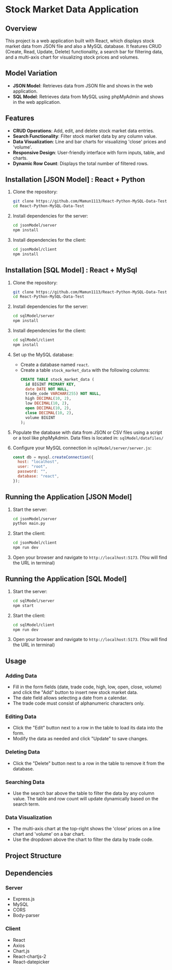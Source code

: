 # Stock Market Data Application

## Overview

This project is a web application built with React, which displays stock market data from JSON file and also a MySQL database. It features CRUD (Create, Read, Update, Delete) functionality, a search bar for filtering data, and a multi-axis chart for visualizing stock prices and volumes.

## Model Variation

- **JSON Model**: Retrieves data from JSON file and shows in the web application.
- **SQL Model**: Retrieves data from MySQL using phpMyAdmin and shows in the web application.

## Features

- **CRUD Operations**: Add, edit, and delete stock market data entries.
- **Search Functionality**: Filter stock market data by any column value.
- **Data Visualization**: Line and bar charts for visualizing 'close' prices and 'volume'.
- **Responsive Design**: User-friendly interface with form inputs, table, and charts.
- **Dynamic Row Count**: Displays the total number of filtered rows.

## Installation [JSON Model] : React + Python

1. Clone the repository:

   ```bash
   git clone https://github.com/Mamun1113/React-Python-MySQL-Data-Test.git
   cd React-Python-MySQL-Data-Test
   ```

2. Install dependencies for the server:

   ```bash
   cd jsonModel/server
   npm install
   ```

3. Install dependencies for the client:
   ```bash
   cd jsonModel/client
   npm install
   ```

## Installation [SQL Model] : React + MySql

1. Clone the repository:

   ```bash
   git clone https://github.com/Mamun1113/React-Python-MySQL-Data-Test.git
   cd React-Python-MySQL-Data-Test
   ```

2. Install dependencies for the server:

   ```bash
   cd sqlModel/server
   npm install
   ```

3. Install dependencies for the client:

   ```bash
   cd sqlModel/client
   npm install
   ```

4. Set up the MySQL database:

   - Create a database named `react`.
   - Create a table `stock_market_data` with the following columns:
     ```sql
     CREATE TABLE stock_market_data (
       id BIGINT PRIMARY KEY,
       date DATE NOT NULL,
       trade_code VARCHAR(255) NOT NULL,
       high DECIMAL(10, 2),
       low DECIMAL(10, 2),
       open DECIMAL(10, 2),
       close DECIMAL(10, 2),
       volume BIGINT
     );
     ```

5. Populate the database with data from JSON or CSV files using a script or a tool like phpMyAdmin.
   Data files is located in: `sqlModel/datafiles/`

6. Configure your MySQL connection in `sqlModel/server/server.js`:
   ```javascript
   const db = mysql.createConnection({
     host: "localhost",
     user: "root",
     password: "",
     database: "react",
   });
   ```

## Running the Application [JSON Model]

1. Start the server:

   ```bash
   cd jsonModel/server
   python main.py
   ```

2. Start the client:

   ```bash
   cd jsonModel/client
   npm run dev
   ```

3. Open your browser and navigate to `http://localhost:5173`.
   (You will find the URL in terminal)

## Running the Application [SQL Model]

1. Start the server:

   ```bash
   cd sqlModel/server
   npm start
   ```

2. Start the client:

   ```bash
   cd sqlModel/client
   npm run dev
   ```

3. Open your browser and navigate to `http://localhost:5173`.
   (You will find the URL in terminal)

## Usage

### Adding Data

- Fill in the form fields (date, trade code, high, low, open, close, volume) and click the "Add" button to insert new stock market data.
- The date field allows selecting a date from a calendar.
- The trade code must consist of alphanumeric characters only.

### Editing Data

- Click the "Edit" button next to a row in the table to load its data into the form.
- Modify the data as needed and click "Update" to save changes.

### Deleting Data

- Click the "Delete" button next to a row in the table to remove it from the database.

### Searching Data

- Use the search bar above the table to filter the data by any column value. The table and row count will update dynamically based on the search term.

### Data Visualization

- The multi-axis chart at the top-right shows the 'close' prices on a line chart and 'volume' on a bar chart.
- Use the dropdown above the chart to filter the data by trade code.

## Project Structure

## Dependencies

### Server

- Express.js
- MySQL
- CORS
- Body-parser

### Client

- React
- Axios
- Chart.js
- React-chartjs-2
- React-datepicker
